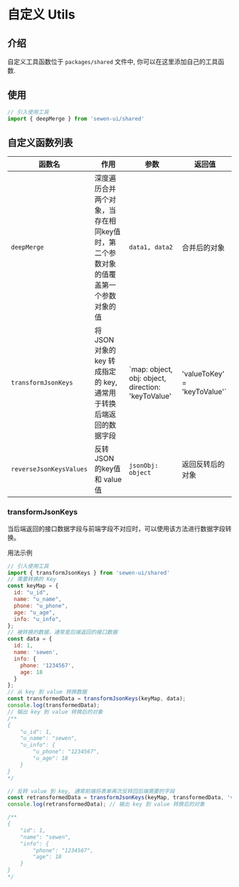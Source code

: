 # 自定义 Utils

## 介绍
 自定义工具函数位于 `packages/shared` 文件中, 你可以在这里添加自己的工具函数.

## 使用

```js
// 引入使用工具
import { deepMerge } from 'sewen-ui/shared'
```

## 自定义函数列表

| 函数名                  | 作用                                                         | 参数                                                         | 返回值           |
| ----------------------- | ------------------------------------------------------------ | ------------------------------------------------------------ | ---------------- |
| `deepMerge`             | 深度遍历合并两个对象，当存在相同key值时，第二个参数对象的值覆盖第一个参数对象的值 | `data1, data2 `                                              | 合并后的对象     |
| `transformJsonKeys`     | 将 JSON 对象的 key 转成指定的 key,通常用于转换后端返回的数据字段 | `map: object, obj: object, direction: 'keyToValue' | 'valueToKey' = 'keyToValue'` | 返回转换后的值   |
| `reverseJsonKeysValues` | 反转 JSON 的key值和 value 值                                 | `jsonObj: object`                                            | 返回反转后的对象 |

### transformJsonKeys

当后端返回的接口数据字段与前端字段不对应时，可以使用该方法进行数据字段转换。

用法示例

```javascript
// 引入使用工具
import { transformJsonKeys } from 'sewen-ui/shared'
// 需要转换的 Key
const keyMap = {
  id: "u_id",
  name: "u_name",
  phone: "u_phone",
  age: "u_age",
  info: "u_info",
};
// 被转换的数据，通常是后端返回的接口数据
const data = {
  id: 1,
  name: 'sewen',
  info: {
    phone: '1234567',
    age: 18
  }
};
// 从 key 到 value 转换数据
const transformedData = transformJsonKeys(keyMap, data);
console.log(transformedData); 
// 输出 key 到 value 转换后的对象
/**
{
    "u_id": 1,
    "u_name": "sewen",
    "u_info": {
        "u_phone": "1234567",
        "u_age": 18
    }
}
*/

// 反转 value 到 key, 通常前端将表单再次反转回后端需要的字段
const retransformedData = transformJsonKeys(keyMap, transformedData, 'valueToKey');
console.log(retransformedData); // 输出 key 到 value 转换后的对象  

/**
{
    "id": 1,
    "name": "sewen",
    "info": {
        "phone": "1234567",
        "age": 18
    }
}
*/
```

